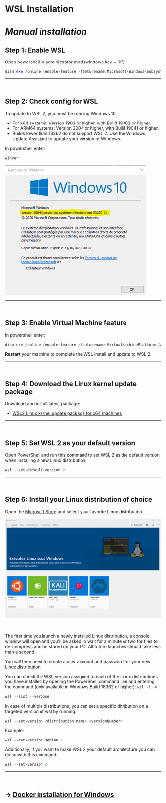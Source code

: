 # **WSL Installation**

# *Manual installation*

## Step 1: Enable WSL
Open powershell in administrator mod (windows key + 'X'):

```powershell
dism.exe /online /enable-feature /featurename:Microsoft-Windows-Subsystem-Linux /all /norestart
```
---
<br>

## Step 2: Check config for WSL
To update to WSL 2, you must be running Windows 10.

+ For x64 systems: Version 1903 or higher, with Build 18362 or higher.
+ For ARM64 systems: Version 2004 or higher, with Build 19041 or higher.
+ Builds lower than 18362 do not support WSL 2. Use the Windows Update Assistant to update your version of Windows.

In powershell enter:

```powershell
winver
```
![Windows build](./images/winbuild.png)

---
<br>

## Step 3: Enable Virtual Machine feature
In powershell enter:

```powershell
dism.exe /online /enable-feature /featurename:VirtualMachinePlatform /all /norestart
```

**Restart** your machine to complete the WSL install and update to WSL 2.

---
<br>

## Step 4: Download the Linux kernel update package
Download and install latest package:
+ [WSL2 Linux kernel update package for x64 machines](https://wslstorestorage.blob.core.windows.net/wslblob/wsl_update_x64.msi)

---
<br>

## Step 5: Set WSL 2 as your default version
Open PowerShell and run this command to set WSL 2 as the default version when installing a new Linux distribution:

```powershell
wsl --set-default-version 2
```

---
<br>

## Step 6: Install your Linux distribution of choice
Open the [Microsoft Store](https://aka.ms/wslstore) and select your favorite Linux distribution.
<br>

![Windows build](./images/MSStore.png)

<br>

The first time you launch a newly installed Linux distribution, a console window will open and you'll be asked to wait for a minute or two for files to de-compress and be stored on your PC. All future launches should take less than a second.

You will then need to create a user account and password for your new Linux distribution.

You can check the WSL version assigned to each of the Linux distributions you have installed by opening the PowerShell command line and entering the command (only available in Windows Build 18362 or higher): `wsl -l -v`


```powershell
wsl --list --verbose
```
In case of multiple distributions, you can set a specific ditribution on a targeted version of wsl by running:

```powershell
wsl --set-version <distribution name> <versionNumber>
```

Example:

```powershell
wsl --set-version Debian 2
```

Additionally, if you want to make WSL 2 your default architecture you can do so with this command:

```powershell
wsl --set-version 2
```

---
<br>

## -> [Docker installation for Windows](./2---Docker-installation-for-Windows.md)
